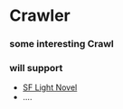 # Crawler
### some interesting Crawl

### will support
* <a href="https://book.sfacg.com/">SF Light Novel</a> 
* ....
